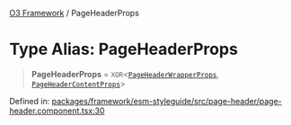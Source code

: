 [O3 Framework](../API.md) / PageHeaderProps

# Type Alias: PageHeaderProps

> **PageHeaderProps** = `XOR`\<[`PageHeaderWrapperProps`](../interfaces/PageHeaderWrapperProps.md), [`PageHeaderContentProps`](../interfaces/PageHeaderContentProps.md)\>

Defined in: [packages/framework/esm-styleguide/src/page-header/page-header.component.tsx:30](https://github.com/openmrs/openmrs-esm-core/blob/main/packages/framework/esm-styleguide/src/page-header/page-header.component.tsx#L30)
